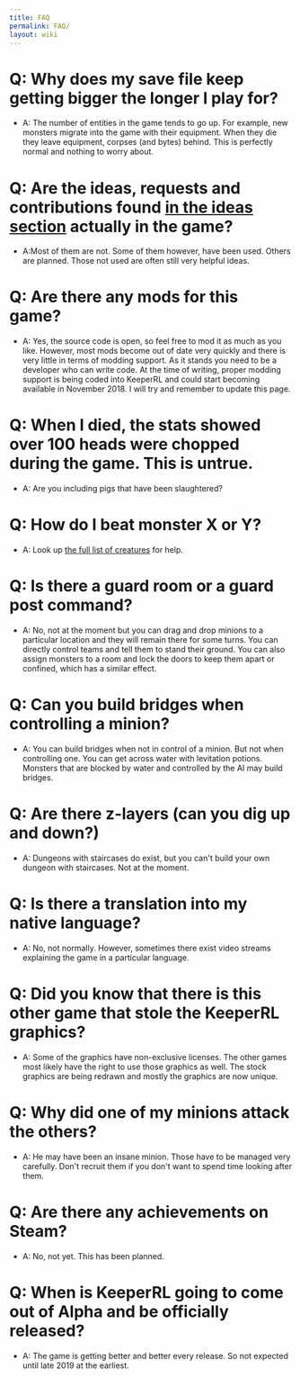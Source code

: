 ```yaml
---
title: FAQ
permalink: FAQ/
layout: wiki
---
```


Q: Why does my save file keep getting bigger the longer I play for?
===================================================================

-   A: The number of entities in the game tends to go up. For example,
    new monsters migrate into the game with their equipment. When they
    die they leave equipment, corpses (and bytes) behind. This is
    perfectly normal and nothing to worry about.

Q: Are the ideas, requests and contributions found [in the ideas section](/keeperrl_wiki/Player_Ideas,_Requests_And_Contributions "wikilink") actually in the game?
====================================================================================================================================================

-   A:Most of them are not. Some of them however, have been used. Others
    are planned. Those not used are often still very helpful ideas.

Q: Are there any mods for this game?
====================================

-   A: Yes, the source code is open, so feel free to mod it as much as
    you like. However, most mods become out of date very quickly and
    there is very little in terms of modding support. As it stands you
    need to be a developer who can write code. At the time of writing,
    proper modding support is being coded into KeeperRL and could start
    becoming available in November 2018. I will try and remember to
    update this page.

Q: When I died, the stats showed over 100 heads were chopped during the game. This is untrue.
=============================================================================================

-   A: Are you including pigs that have been slaughtered?

Q: How do I beat monster X or Y?
================================

-   A: Look up [ the full list of
    creatures](/keeperrl_wiki/Creatures_Guide "wikilink") for help.

Q: Is there a guard room or a guard post command?
=================================================

-   A: No, not at the moment but you can drag and drop minions to a
    particular location and they will remain there for some turns. You
    can directly control teams and tell them to stand their ground. You
    can also assign monsters to a room and lock the doors to keep them
    apart or confined, which has a similar effect.

Q: Can you build bridges when controlling a minion?
===================================================

-   A: You can build bridges when not in control of a minion. But not
    when controlling one. You can get across water with levitation
    potions. Monsters that are blocked by water and controlled by the AI
    may build bridges.

Q: Are there z-layers (can you dig up and down?)
================================================

-   A: Dungeons with staircases do exist, but you can't build your own
    dungeon with staircases. Not at the moment.

Q: Is there a translation into my native language?
==================================================

-   A: No, not normally. However, sometimes there exist video streams
    explaining the game in a particular language.

Q: Did you know that there is this other game that stole the KeeperRL graphics?
===============================================================================

-   A: Some of the graphics have non-exclusive licenses. The other games
    most likely have the right to use those graphics as well. The stock
    graphics are being redrawn and mostly the graphics are now unique.

Q: Why did one of my minions attack the others?
===============================================

-   A: He may have been an insane minion. Those have to be managed very
    carefully. Don't recruit them if you don't want to spend time
    looking after them.

Q: Are there any achievements on Steam?
=======================================

-   A: No, not yet. This has been planned.

Q: When is KeeperRL going to come out of Alpha and be officially released?
==========================================================================

-   A: The game is getting better and better every release. So not
    expected until late 2019 at the earliest.

